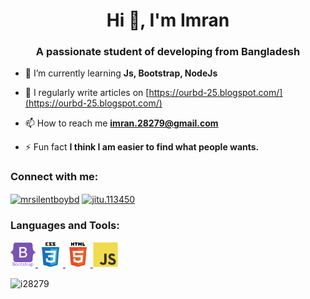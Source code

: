 <h1 align="center">Hi 👋, I'm Imran</h1>
<h3 align="center">A passionate student of developing from Bangladesh</h3>

- 🌱 I’m currently learning **Js, Bootstrap, NodeJs**

- 📝 I regularly write articles on [https://ourbd-25.blogspot.com/](https://ourbd-25.blogspot.com/)

- 📫 How to reach me **imran.28279@gmail.com**

- ⚡ Fun fact **I think I am easier to find what people wants.**

<h3 align="left">Connect with me:</h3>
<p align="left">
<a href="https://fb.com/mrsilentboybd" target="blank"><img align="center" src="https://raw.githubusercontent.com/rahuldkjain/github-profile-readme-generator/master/src/images/icons/Social/facebook.svg" alt="mrsilentboybd" height="30" width="40" /></a>
<a href="https://instagram.com/jitu.113450" target="blank"><img align="center" src="https://raw.githubusercontent.com/rahuldkjain/github-profile-readme-generator/master/src/images/icons/Social/instagram.svg" alt="jitu.113450" height="30" width="40" /></a>
</p>

<h3 align="left">Languages and Tools:</h3>
<p align="left"> <a href="https://getbootstrap.com" target="_blank" rel="noreferrer"> <img src="https://raw.githubusercontent.com/devicons/devicon/master/icons/bootstrap/bootstrap-plain-wordmark.svg" alt="bootstrap" width="40" height="40"/> </a> <a href="https://www.w3schools.com/css/" target="_blank" rel="noreferrer"> <img src="https://raw.githubusercontent.com/devicons/devicon/master/icons/css3/css3-original-wordmark.svg" alt="css3" width="40" height="40"/> </a> <a href="https://www.w3.org/html/" target="_blank" rel="noreferrer"> <img src="https://raw.githubusercontent.com/devicons/devicon/master/icons/html5/html5-original-wordmark.svg" alt="html5" width="40" height="40"/> </a> <a href="https://developer.mozilla.org/en-US/docs/Web/JavaScript" target="_blank" rel="noreferrer"> <img src="https://raw.githubusercontent.com/devicons/devicon/master/icons/javascript/javascript-original.svg" alt="javascript" width="40" height="40"/> </a> </p>

<p><img align="center" src="https://github-readme-stats.vercel.app/api/top-langs?username=i28279&show_icons=true&locale=en&layout=compact" alt="i28279" /></p>
